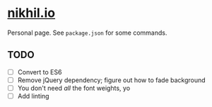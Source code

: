 [nikhil.io](https://nikhil.io)
==============================

Personal page. See `package.json` for some commands.

TODO
----

* [ ] Convert to ES6
* [ ] Remove jQuery dependency; figure out how to fade background
* [ ] You don't need _all_ the font weights, yo
* [ ] Add linting
